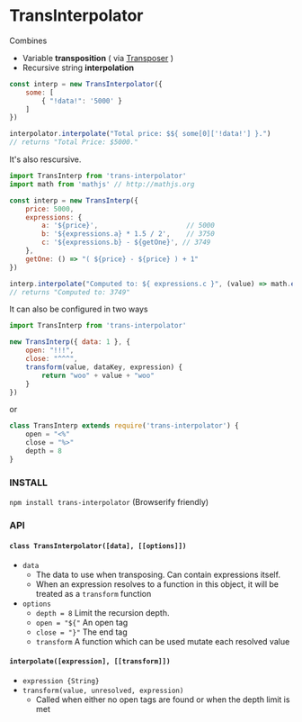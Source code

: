 # TransInterpolator

Combines
- Variable **transposition** ( via [Transposer](http://npmjs.com/package/transposer) )
- Recursive string **interpolation**

```js
const interp = new TransInterpolator({
    some: [
        { "!data!": '5000' }
    ]
})

interpolator.interpolate("Total price: $${ some[0]['!data!'] }.")
// returns "Total Price: $5000."
```

It's also rescursive.

```js
import TransInterp from 'trans-interpolator'
import math from 'mathjs' // http://mathjs.org

const interp = new TransInterp({
    price: 5000,
    expressions: {
        a: '${price}',                      // 5000
        b: '${expressions.a} * 1.5 / 2',    // 3750
        c: '${expressions.b} - ${getOne}', // 3749
    },
    getOne: () => "( ${price} - ${price} ) + 1"
})

interp.interpolate("Computed to: ${ expressions.c }", (value) => math.eval(value) )
// returns "Computed to: 3749"
```

It can also be configured in two ways

```js
import TransInterp from 'trans-interpolator'

new TransInterp({ data: 1 }, {
    open: "!!!",
    close: "^^^",
    transform(value, dataKey, expression) {
        return "woo" + value + "woo"
    }
})
```

or

```js
class TransInterp extends require('trans-interpolator') {
    open = "<%"
    close = "%>"
    depth = 8
}
```
### INSTALL
`npm install trans-interpolator` (Browserify friendly)

### API

#### `class TransInterpolator([data], [[options]])`
- `data`
    - The data to use when transposing. Can contain expressions itself.
    - When an expression resolves to a function in this object, it will be treated as a `transform` function
- `options`
    - `depth = 8` Limit the recursion depth.
    - `open = "${"` An open tag
    - `close = "}"` The end tag
    - `transform` A function which can be used mutate each resolved value


#### `interpolate([expression], [[transform]])`
- `expression {String}`
- `transform(value, unresolved, expression)`
    - Called when either no open tags are found or when the depth limit is met
